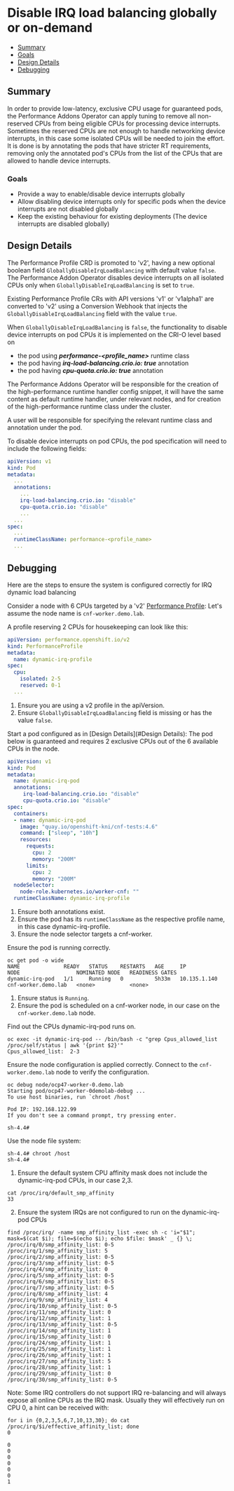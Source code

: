 # Disable IRQ load balancing globally or on-demand

<!-- toc -->
- [Summary](#summary)
- [Goals](#goals)
- [Design Details](#design-details)
- [Debugging](#debugging)
<!-- /toc -->

## Summary

In order to provide low-latency, exclusive CPU usage for guaranteed pods, the Performance Addons Operator can apply tuning
to remove all non-reserved CPUs from being eligible CPUs for processing device interrupts. 
Sometimes the reserved CPUs are not enough to handle networking device interrupts, in this case some isolated CPUs
will be needed to join the effort. It is done is by annotating the pods that have stricter RT requirements, removing
only the annotated pod's CPUs from the list of the CPUs that are allowed to handle device interrupts.

### Goals

- Provide a way to enable/disable device interrupts globally
- Allow disabling device interrupts only for specific pods when the device interrupts are not disabled globally
- Keep the existing behaviour for existing deployments (The device interrupts are disabled globally)

## Design Details

The Performance Profile CRD is promoted to 'v2', having a new optional boolean field ```GloballyDisableIrqLoadBalancing```
with default value ```false```. The Performance Addon Operator disables device interrupts on all isolated CPUs only
when ```GloballyDisableIrqLoadBalancing``` is set to ```true```.

Existing Performance Profile CRs with API versions 'v1' or 'v1alpha1' are converted to 'v2' using a Conversion Webhook
that injects the ```GloballyDisableIrqLoadBalancing``` field with the value ```true```.

When ```GloballyDisableIrqLoadBalancing``` is ```false```, the functionality to disable device interrupts on pod CPUs
it is implemented on the CRI-O level based on
- the pod using ***performance-<profile_name>*** runtime class
- the pod having ***irq-load-balancing.crio.io: true*** annotation
- the pod having ***cpu-quota.crio.io: true*** annotation

The Performance Addons Operator will be responsible for the creation of the high-performance runtime handler config snippet,
it will have the same content as default runtime handler, under relevant nodes, 
and for creation of the high-performance runtime class under the cluster.

A user will be responsible for specifying the relevant runtime class and annotation under the pod.

To disable device interrupts on pod CPUs, the pod specification will need to include the following fields:

```yaml
apiVersion: v1
kind: Pod
metadata:
  ...
  annotations:
    ...
    irq-load-balancing.crio.io: "disable"
    cpu-quota.crio.io: "disable"
    ...
  ... 
spec:
  ... 
  runtimeClassName: performance-<profile_name>
  ...
```

## Debugging
Here are the steps to ensure the system is configured correctly for IRQ dynamic load balancing

Consider a node with 6 CPUs targeted by a 'v2' [Performance Profile](performance_profile.md):
Let's assume the node name is ```cnf-worker.demo.lab```.

A profile reserving 2 CPUs for housekeeping can look like this:
```yaml
apiVersion: performance.openshift.io/v2
kind: PerformanceProfile
metadata:
  name: dynamic-irq-profile
spec:
  cpu:
    isolated: 2-5
    reserved: 0-1
  ...
```
1. Ensure you are using a v2 profile in the apiVersion.
2. Ensure ```GloballyDisableIrqLoadBalancing``` field is missing or has the value ```false```.

Start a pod configured as in [Design Details](#Design Details):
The pod below is guaranteed and requires 2 exclusive CPUs out of the 6 available CPUs in the node.
```yaml
apiVersion: v1
kind: Pod
metadata:
  name: dynamic-irq-pod
  annotations:
     irq-load-balancing.crio.io: "disable"
     cpu-quota.crio.io: "disable"
spec:
  containers:
  - name: dynamic-irq-pod
    image: "quay.io/openshift-kni/cnf-tests:4.6"
    command: ["sleep", "10h"]
    resources:
      requests:
        cpu: 2
        memory: "200M"
      limits:
        cpu: 2
        memory: "200M"
  nodeSelector:
    node-role.kubernetes.io/worker-cnf: ""
  runtimeClassName: dynamic-irq-profile

```
1. Ensure both annotations exist.
2. Ensure the pod has its ```runtimeClassName``` as the respective profile name, in this case dynamic-irq-profile.
3. Ensure the node selector targets a cnf-worker.

Ensure the pod is running correctly.
```
oc get pod -o wide
NAME              READY   STATUS    RESTARTS   AGE     IP             NODE                  NOMINATED NODE   READINESS GATES
dynamic-irq-pod   1/1     Running   0          5h33m   10.135.1.140   cnf-worker.demo.lab   <none>           <none>
```
1. Ensure status is ```Running```.
2. Ensure the pod is scheduled on a cnf-worker node, in our case on the ```cnf-worker.demo.lab``` node.

Find out the CPUs dynamic-irq-pod runs on.
```
oc exec -it dynamic-irq-pod -- /bin/bash -c "grep Cpus_allowed_list /proc/self/status | awk '{print $2}'"
Cpus_allowed_list:	2-3
```

Ensure the node configuration is applied correctly.
Connect to the ```cnf-worker.demo.lab``` node to verify the configuration.
```
oc debug node/ocp47-worker-0.demo.lab
Starting pod/ocp47-worker-0demolab-debug ...
To use host binaries, run `chroot /host`

Pod IP: 192.168.122.99
If you don't see a command prompt, try pressing enter.

sh-4.4# 
```
Use the node file system:
```
sh-4.4# chroot /host
sh-4.4# 
```

1. Ensure the default system CPU affinity mask does not include the dynamic-irq-pod CPUs, in our case 2,3.
```   
cat /proc/irq/default_smp_affinity
33
```

2. Ensure the system IRQs are not configured to run on the dynamic-irq-pod CPUs
```
find /proc/irq/ -name smp_affinity_list -exec sh -c 'i="$1"; mask=$(cat $i); file=$(echo $i); echo $file: $mask' _ {} \;
/proc/irq/0/smp_affinity_list: 0-5
/proc/irq/1/smp_affinity_list: 5
/proc/irq/2/smp_affinity_list: 0-5
/proc/irq/3/smp_affinity_list: 0-5
/proc/irq/4/smp_affinity_list: 0
/proc/irq/5/smp_affinity_list: 0-5
/proc/irq/6/smp_affinity_list: 0-5
/proc/irq/7/smp_affinity_list: 0-5
/proc/irq/8/smp_affinity_list: 4
/proc/irq/9/smp_affinity_list: 4
/proc/irq/10/smp_affinity_list: 0-5
/proc/irq/11/smp_affinity_list: 0
/proc/irq/12/smp_affinity_list: 1
/proc/irq/13/smp_affinity_list: 0-5
/proc/irq/14/smp_affinity_list: 1
/proc/irq/15/smp_affinity_list: 0
/proc/irq/24/smp_affinity_list: 1
/proc/irq/25/smp_affinity_list: 1
/proc/irq/26/smp_affinity_list: 1
/proc/irq/27/smp_affinity_list: 5
/proc/irq/28/smp_affinity_list: 1
/proc/irq/29/smp_affinity_list: 0
/proc/irq/30/smp_affinity_list: 0-5
```
Note: Some IRQ controllers do not support IRQ re-balancing and will always expose all online CPUs as the IRQ mask.
Usually they will effectively run on CPU 0, a hint can be received with:
```
for i in {0,2,3,5,6,7,10,13,30}; do cat /proc/irq/$i/effective_affinity_list; done
0

0
0
0
0
0
0
1
```
